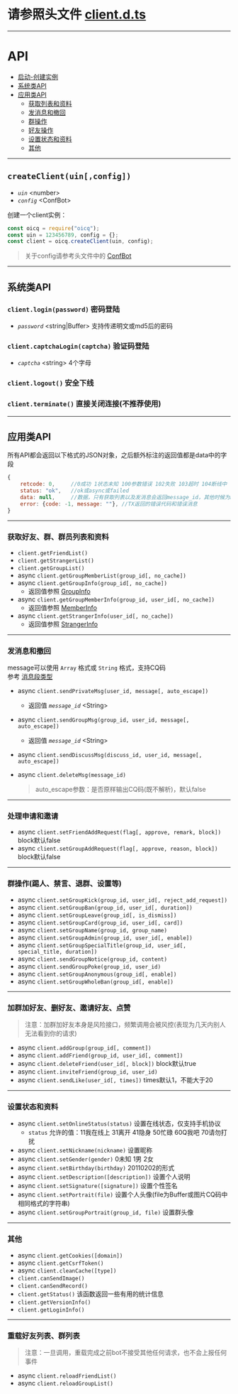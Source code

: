 # 请参照头文件 [client.d.ts](../client.d.ts)

----

# API

+ [启动-创建实例](#createclientuinconfig)
+ [系统类API](#系统类API)
+ [应用类API](#应用类API)
  + [获取列表和资料](#获取好友群群员列表和资料)
  + [发消息和撤回](#发消息和撤回)
  + [群操作](#群操作踢人禁言退群设置等)
  + [好友操作](#加群加好友删好友邀请好友点赞)
  + [设置状态和资料](#设置状态和资料)
  + [其他](#其他)

----

## `createClient(uin[,config])`

+ *`uin`* \<number>
+ *`config`* \<ConfBot>

创建一个client实例：

```js
const oicq = require("oicq");
const uin = 123456789, config = {};
const client = oicq.createClient(uin, config);
```

  > 关于config请参考头文件中的 [ConfBot](../client.d.ts#ConfBot)

----

## 系统类API

### `client.login(password)` 密码登陆

+ *`password`* \<string|Buffer> 支持传递明文或md5后的密码

### `client.captchaLogin(captcha)` 验证码登陆

+ *`captcha`* \<string> 4个字母

### `client.logout()` 安全下线

### `client.terminate()` 直接关闭连接(不推荐使用)

----

## 应用类API

所有API都会返回以下格式的JSON对象，之后额外标注的返回值都是data中的字段

```js
{
    retcode: 0,     //0成功 1状态未知 100参数错误 102失败 103超时 104断线中
    status: "ok",   //ok或async或failed
    data: null,     //数据，只有获取列表以及发消息会返回message_id，其他时候为null
    error: {code: -1, message: ""}, //TX返回的错误代码和错误消息
}
```

----

### 获取好友、群、群员列表和资料

+ `client.getFriendList()`
+ `client.getStrangerList()`
+ `client.getGroupList()`
+ async `client.getGroupMemberList(group_id[, no_cache])`
+ async `client.getGroupInfo(group_id[, no_cache])`
  + 返回值参照 [GroupInfo](../client.d.ts#GroupInfo)
+ async `client.getGroupMemberInfo(group_id, user_id[, no_cache])`
  + 返回值参照 [MemberInfo](../client.d.ts#MemberInfo)
+ async `client.getStrangerInfo(user_id[, no_cache])`
  + 返回值参照 [StrangerInfo](../client.d.ts#StrangerInfo)

----

### 发消息和撤回

message可以使用 `Array` 格式或 `String` 格式，支持CQ码  
参考 [消息段类型](https://github.com/howmanybots/onebot/blob/master/v11/specs/message/segment.md)

+ async `client.sendPrivateMsg(user_id, message[, auto_escape])` 
  + 返回值 *`message_id`* \<String>
+ async `client.sendGroupMsg(group_id, user_id, message[, auto_escape])`
  + 返回值 *`message_id`* \<String>
+ async `client.sendDiscussMsg(discuss_id, user_id, message[, auto_escape])`
+ async `client.deleteMsg(message_id)`

  > auto_escape参数：是否原样输出CQ码(既不解析)，默认false

----

### 处理申请和邀请

+ async `client.setFriendAddRequest(flag[, approve, remark, block])` block默认false
+ async `client.setGroupAddRequest(flag[, approve, reason, block])` block默认false

----

### 群操作(踢人、禁言、退群、设置等)

+ async `client.setGroupKick(group_id, user_id[, reject_add_request])`
+ async `client.setGroupBan(group_id, user_id[, duration])`
+ async `client.setGroupLeave(group_id[, is_dismiss])`
+ async `client.setGroupCard(group_id, user_id[, card])`
+ async `client.setGroupName(group_id, group_name)`
+ async `client.setGroupAdmin(group_id, user_id[, enable])`
+ async `client.setGroupSpecialTitle(group_id, user_id[, special_title, duration])`
+ async `client.sendGroupNotice(group_id, content)`
+ async `client.sendGroupPoke(group_id, user_id)`
+ async `client.setGroupAnonymous(group_id[, enable])`
+ async `client.setGroupWholeBan(group_id[, enable])`

----

### 加群加好友、删好友、邀请好友、点赞

  > 注意：加群加好友本身是风险接口，频繁调用会被风控(表现为几天内别人无法看到你的请求)

+ async `client.addGroup(group_id[, comment])`
+ async `client.addFriend(group_id, user_id[, comment])`
+ async `client.deleteFriend(user_id[, block])` block默认true
+ async `client.inviteFriend(group_id, user_id)`
+ async `client.sendLike(user_id[, times])` times默认1，不能大于20

----

### 设置状态和资料

+ async `client.setOnlineStatus(status)` 设置在线状态，仅支持手机协议
  + `status` 允许的值：11我在线上 31离开 41隐身 50忙碌 60Q我吧 70请勿打扰
+ async `client.setNickname(nickname)` 设置昵称
+ async `client.setGender(gender)` 0未知 1男 2女
+ async `client.setBirthday(birthday)` 20110202的形式
+ async `client.setDescription([description])` 设置个人说明
+ async `client.setSignature([signature])` 设置个性签名
+ async `client.setPortrait(file)` 设置个人头像(file为Buffer或图片CQ码中相同格式的字符串)
+ async `client.setGroupPortrait(group_id, file)` 设置群头像

----

### 其他

+ async `client.getCookies([domain])`
+ async `client.getCsrfToken()`
+ async `client.cleanCache([type])`
+ `client.canSendImage()`
+ `client.canSendRecord()`
+ `client.getStatus()` 该函数返回一些有用的统计信息
+ `client.getVersionInfo()`
+ `client.getLoginInfo()`

----

### 重载好友列表、群列表

  > 注意：一旦调用，重载完成之前bot不接受其他任何请求，也不会上报任何事件

+ async `client.reloadFriendList()`
+ async `client.reloadGroupList()`
